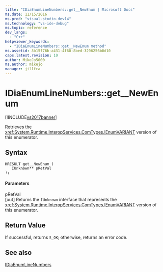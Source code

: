 ```yaml
---
title: "IDiaEnumLineNumbers::get__NewEnum | Microsoft Docs"
ms.date: 11/15/2016
ms.prod: "visual-studio-dev14"
ms.technology: "vs-ide-debug"
ms.topic: reference
dev_langs: 
  - "C++"
helpviewer_keywords: 
  - "IDiaEnumLineNumbers::get__NewEnum method"
ms.assetid: 8b15f76b-a431-4f60-8bed-3206256b0d10
caps.latest.revision: 10
author: MikeJo5000
ms.author: mikejo
manager: jillfra
---
```

# IDiaEnumLineNumbers::get__NewEnum
[!INCLUDE[vs2017banner](../../includes/vs2017banner.md)]

Retrieves the <xref:System.Runtime.InteropServices.ComTypes.IEnumVARIANT> version of this enumerator.  
  
## Syntax  
  
```cpp#  
HRESULT get__NewEnum (   
   IUnknown** pRetVal  
);  
```  
  
#### Parameters  
 pRetVal  
 [out] Returns the `IUnknown` interface that represents the <xref:System.Runtime.InteropServices.ComTypes.IEnumVARIANT> version of this enumerator.  
  
## Return Value  
 If successful, returns `S_OK`; otherwise, returns an error code.  
  
## See also  
 [IDiaEnumLineNumbers](../../debugger/debug-interface-access/idiaenumlinenumbers.md)
